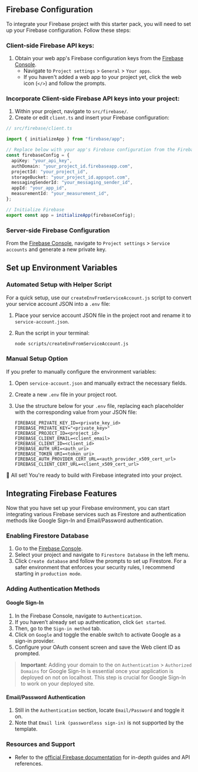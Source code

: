 ## Firebase Configuration

To integrate your Firebase project with this starter pack, you will need to set up your Firebase configuration. Follow these steps:

### Client-side Firebase API keys:

1. Obtain your web app's Firebase configuration keys from the [Firebase Console](https://console.firebase.google.com/).
   - Navigate to `Project settings` > `General` > `Your apps`.
   - If you haven't added a web app to your project yet, click the web icon (`</>`) and follow the prompts.

### Incorporate Client-side Firebase API keys into your project:

1. Within your project, navigate to `src/firebase/`.
2. Create or edit `client.ts` and insert your Firebase configuration:

```typescript
// src/firebase/client.ts

import { initializeApp } from "firebase/app";

// Replace below with your app's Firebase configuration from the Firebase console
const firebaseConfig = {
  apiKey: "your_api_key",
  authDomain: "your_project_id.firebaseapp.com",
  projectId: "your_project_id",
  storageBucket: "your_project_id.appspot.com",
  messagingSenderId: "your_messaging_sender_id",
  appId: "your_app_id",
  measurementId: "your_measurement_id",
};

// Initialize Firebase
export const app = initializeApp(firebaseConfig);
```

### Server-side Firebase Configuration

From the [Firebase Console](https://console.firebase.google.com/), navigate to `Project settings` > `Service accounts` and generate a new private key.

## Set up Environment Variables

### Automated Setup with Helper Script

For a quick setup, use our `createEnvFromServiceAccount.js` script to convert your service account JSON into a `.env` file:

1. Place your service account JSON file in the project root and rename it to `service-account.json`.
2. Run the script in your terminal:

   ```bash
   node scripts/createEnvFromServiceAccount.js
   ```

### Manual Setup Option

If you prefer to manually configure the environment variables:

1. Open `service-account.json` and manually extract the necessary fields.
2. Create a new `.env` file in your project root.
3. Use the structure below for your `.env` file, replacing each placeholder with the corresponding value from your JSON file:

   ```env
   FIREBASE_PRIVATE_KEY_ID=<private_key_id>
   FIREBASE_PRIVATE_KEY="<private_key>"
   FIREBASE_PROJECT_ID=<project_id>
   FIREBASE_CLIENT_EMAIL=<client_email>
   FIREBASE_CLIENT_ID=<client_id>
   FIREBASE_AUTH_URI=<auth_uri>
   FIREBASE_TOKEN_URI=<token_uri>
   FIREBASE_AUTH_PROVIDER_CERT_URL=<auth_provider_x509_cert_url>
   FIREBASE_CLIENT_CERT_URL=<client_x509_cert_url>
   ```

🎉 All set! You're ready to build with Firebase integrated into your project.

## Integrating Firebase Features

Now that you have set up your Firebase environment, you can start integrating various Firebase services such as Firestore and authentication methods like Google Sign-In and Email/Password authentication.

### Enabling Firestore Database

1. Go to the [Firebase Console](https://console.firebase.google.com/).
2. Select your project and navigate to `Firestore Database` in the left menu.
3. Click `Create database` and follow the prompts to set up Firestore. For a safer environment that enforces your security rules, I recommend starting in `production mode`.

### Adding Authentication Methods

#### Google Sign-In

1. In the Firebase Console, navigate to `Authentication`.
2. If you haven’t already set up authentication, click `Get started`.
3. Then, go to the `Sign-in method` tab.
4. Click on `Google` and toggle the enable switch to activate Google as a sign-in provider.
5. Configure your OAuth consent screen and save the Web client ID as prompted.

> **Important**: Adding your domain to the on `Authentication` > `Authorized Domains` for Google Sign-In is essential once your application is deployed on not on localhost. This step is crucial for Google Sign-In to work on your deployed site.

#### Email/Password Authentication

1. Still in the `Authentication` section, locate `Email/Password` and toggle it on.
2. Note that `Email link (passwordless sign-in)` is not supported by the template.

### Resources and Support

- Refer to the [official Firebase documentation](https://firebase.google.com/docs) for in-depth guides and API references.
